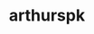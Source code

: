 ---
title: arthurspk
github: https://github.com/arthurspk
mode: dark
transition: 3s
archetype:
  - Little Bit of Everything
---